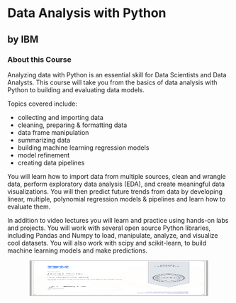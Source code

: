 # Data Analysis with Python
## by IBM

### About this Course
Analyzing data with Python is an essential skill for Data Scientists and Data Analysts. This course will take you from the basics of data analysis with Python to building and evaluating data models.  

 Topics covered include:  
- collecting and importing data 
- cleaning, preparing & formatting data 
- data frame manipulation 
- summarizing data 
- building machine learning regression models 
- model refinement 
- creating data pipelines 

You will learn how to import data from multiple sources, clean and wrangle data, perform exploratory data analysis (EDA), and create meaningful data visualizations. You will then predict future trends from data by developing linear, multiple, polynomial regression models & pipelines and learn how to evaluate them.  

In addition to video lectures you will learn and practice using hands-on labs and projects. You will work with several open source Python libraries, including Pandas and Numpy to load, manipulate, analyze, and visualize cool datasets. You will also work with scipy and scikit-learn, to build machine learning models and make predictions.  

<p align="center">
<img src="/IBM_Courses/Data_Analysis_with_Python/data_analysis_python.png" width=80% height=80
